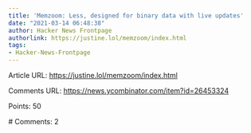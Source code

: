 ```yaml
---
title: 'Memzoom: Less, designed for binary data with live updates'
date: "2021-03-14 06:48:38"
author: Hacker News Frontpage
authorlink: https://justine.lol/memzoom/index.html
tags:
- Hacker-News-Frontpage
---
```


<p>Article URL: <a href="https://justine.lol/memzoom/index.html">https://justine.lol/memzoom/index.html</a></p>
<p>Comments URL: <a href="https://news.ycombinator.com/item?id=26453324">https://news.ycombinator.com/item?id=26453324</a></p>
<p>Points: 50</p>
<p># Comments: 2</p>
